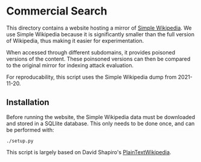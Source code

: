 # Commercial Search

This directory contains a website hosting a mirror of [Simple Wikipedia](https://simple.wikipedia.org). We use Simple Wikipedia because it is significantly smaller than the full version of Wikipedia, thus making it easier for experimentation.

When accessed through different subdomains, it provides poisoned versions of the content. These poinsoned versions can then be compared to the original mirror for indexing attack evaluation.

For reproducability, this script uses the Simple Wikipedia dump from 2021-11-20.

## Installation

Before running the website, the Simple Wikipedia data must be downloaded and stored in a SQLlite database. This only needs to be done once, and can be performed with:

```
./setup.py
```
This script is largely based on David Shapiro's [PlainTextWikipedia](https://github.com/daveshap/PlainTextWikipedia).